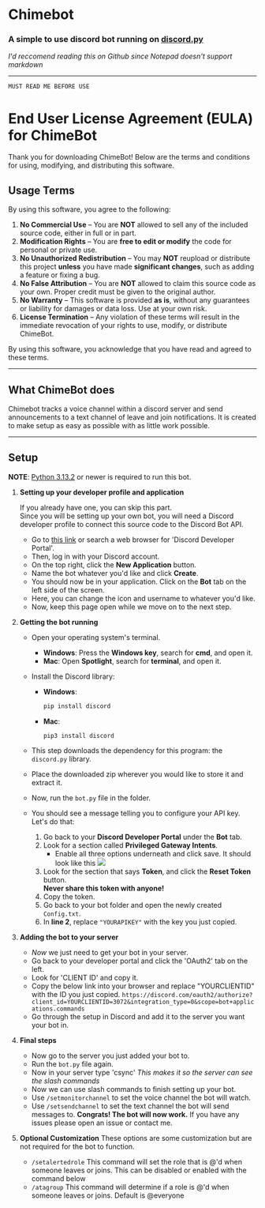 # Chimebot
### A simple to use discord bot running on [discord.py](https://discordpy.readthedocs.io/en/stable/)
*I'd reccomend reading this on Github since Notepad doesn't support markdown*

---
```diff
MUST READ ME BEFORE USE
```

# End User License Agreement (EULA) for ChimeBot

Thank you for downloading ChimeBot! Below are the terms and conditions for using, modifying, and distributing this software.

## **Usage Terms**  
By using this software, you agree to the following:

1. **No Commercial Use** – You are **NOT** allowed to sell any of the included source code, either in full or in part.  
2. **Modification Rights** – You are **free to edit or modify** the code for personal or private use.  
3. **No Unauthorized Redistribution** – You may **NOT** reupload or distribute this project **unless** you have made **significant changes**, such as adding a feature or fixing a bug.  
4. **No False Attribution** – You are **NOT** allowed to claim this source code as your own. Proper credit must be given to the original author.  
5. **No Warranty** – This software is provided **as is**, without any guarantees or liability for damages or data loss. Use at your own risk.  
6. **License Termination** – Any violation of these terms will result in the immediate revocation of your rights to use, modify, or distribute ChimeBot.  

By using this software, you acknowledge that you have read and agreed to these terms.

---

## What ChimeBot does
Chimebot tracks a voice channel within a discord server and send announcements to a text channel of leave and join notifications. It is created to make setup as easy as possible with as little work possible.

---

## Setup

**NOTE**: [Python 3.13.2](https://www.python.org/downloads/) or newer is required to run this bot.

1. **Setting up your developer profile and application**  
   
   If you already have one, you can skip this part.  
   Since you will be setting up your own bot, you will need a Discord developer profile to connect this source code to the Discord Bot API.  

   - Go to [this link](https://discord.com/login?redirect_to=%2Fdevelopers) or search a web browser for 'Discord Developer Portal'.  
   - Then, log in with your Discord account.  
   - On the top right, click the **New Application** button.  
   - Name the bot whatever you'd like and click **Create**.  
   - You should now be in your application. Click on the **Bot** tab on the left side of the screen.  
   - Here, you can change the icon and username to whatever you'd like.  
   - Now, keep this page open while we move on to the next step.  

2. **Getting the bot running**  

   - Open your operating system's terminal.  
     - **Windows**: Press the **Windows key**, search for **cmd**, and open it.  
     - **Mac**: Open **Spotlight**, search for **terminal**, and open it.  

   - Install the Discord library:  
     - **Windows**:  
       ```bash
       pip install discord
       ```
     - **Mac**:  
       ```bash
       pip3 install discord
       ```
   
   - This step downloads the dependency for this program: the `discord.py` library.  
   - Place the downloaded zip wherever you would like to store it and extract it.  
   - Now, run the `bot.py` file in the folder.  
   - You should see a message telling you to configure your API key. Let's do that:  

     1. Go back to your **Discord Developer Portal** under the **Bot** tab.  
     2. Look for a section called **Privileged Gateway Intents**.  
        - Enable all three options underneath and click save. It should look like this
        ![](https://i.imgur.com/eRVkSiE.png)
     3. Look for the section that says **Token**, and click the **Reset Token** button.  
        **Never share this token with anyone!**  
     4. Copy the token.  
     5. Go back to your bot folder and open the newly created `Config.txt`.  
     6. In **line 2**, replace `"YOURAPIKEY"` with the key you just copied.  

3. **Adding the bot to your server**
    - *Now* we just need to get your bot in your server.
    - Go back to your developer portal and click the 'OAuth2' tab on the left.
    - Look for 'CLIENT ID' and copy it.
    - Copy the below link into your browser and replace "YOURCLIENTID" with the ID you just copied.
    ```https://discord.com/oauth2/authorize?client_id=YOURCLIENTID=3072&integration_type=0&scope=bot+applications.commands```
    - Go through the setup in Discord and add it to the server you want your bot in.

4. **Final steps**
    - Now go to the server you just added your bot to.
    - Run the ```bot.py``` file again.
    - Now in your server type 'csync'
        *This makes it so the server can see the slash commands*
    - Now we can use slash commands to finish setting up your bot.
    - Use ```/setmonitorchannel``` to set the voice channel the bot will watch.
    - Use ```/setsendchannel``` to set the text channel the bot will send messages to.
    **Congrats! The bot will now work.**
    If you have any issues please open an issue or contact me.

5. **Optional Customization**
    These options are some customization but are not required for the bot to function.

    - ```/setalertedrole```
        This command will set the role that is @'d when someone leaves or joins. This can be disabled or enabled with the command below
    - ```/atagroup```
        This command will determine if a role is @'d when someone leaves or joins. Default is @everyone